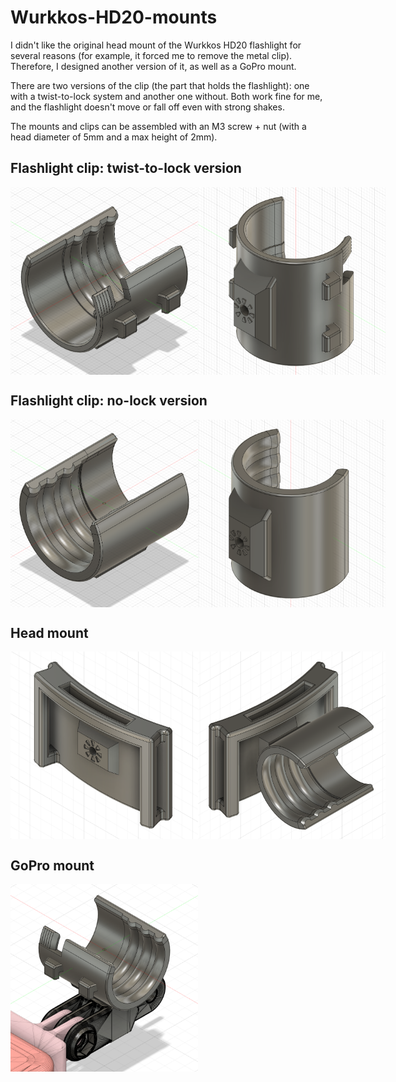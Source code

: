 # Wurkkos-HD20-mounts
I didn't like the original head mount of the Wurkkos HD20 flashlight for several reasons (for example, it forced me to remove the metal clip). Therefore, I designed another version of it, as well as a GoPro mount. 

There are two versions of the clip (the part that holds the flashlight): one with a twist-to-lock system and another one without. Both work fine for me, and the flashlight doesn't move or fall off even with strong shakes.

The mounts and clips can be assembled with an M3 screw + nut (with a head diameter of 5mm and a max height of 2mm).

## Flashlight clip: twist-to-lock version
<div style="display:flex" align="center">
  <img src="rendering/clip-lock-1.png" alt="Torch Headlamp Support" height="300">
  <img src="rendering/clip-lock-2.png" alt="GoPro Mount Support" height="300">
</div>

## Flashlight clip: no-lock version
<div style="display:flex" align="center">
  <img src="rendering/clip-nolock-1.png" alt="Torch Headlamp Support" height="300">
  <img src="rendering/clip-nolock-2.png" alt="GoPro Mount Support" height="300">
</div>

## Head mount
<div style="display:flex" align="center">
  <img src="rendering/head-mount.png" alt="Torch Headlamp Support" height="300">
  <img src="rendering/head-mount-clip.png" alt="GoPro Mount Support" height="300">
</div>

## GoPro mount
<div style="display:flex" align="center">
  <img src="rendering/gopro-mount-nolock.png" alt="Torch Headlamp Support" height="300">
</div>
